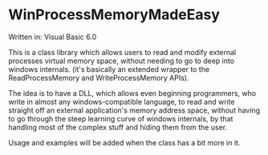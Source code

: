 # WinProcessMemoryMadeEasy
Written in: Visual Basic 6.0

This is a class library which allows users to read and modify external processes virtual memory space, without needing to go to deep into
windows internals. (it's basically an extended wrapper to the ReadProcessMemory and WriteProcessMemory APIs).

The idea is to have a DLL, which allows even beginning programmers, who write in almost any windows-compatible language, to read and write straight off an external application's memory address space,
without having to go through the steep learning curve of windows internals, by that handling most of the complex stuff and hiding them from the user.

Usage and examples will be added when the class has a bit more in it.
